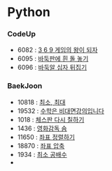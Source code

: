 # Python

### CodeUp

- 6082 : [3 6 9 게임의 왕이 되자](https://codeup.kr/problem.php?id=6082)
- 6095 : [바둑판에 흰 돌 놓기](https://codeup.kr/problem.php?id=6095)
- 6096 : [바둑알 십자 뒤집기](https://codeup.kr/problem.php?id=6096)

### BaekJoon

- 10818 : [최소, 최대](https://www.acmicpc.net/problem/10818)
- 19532 : [수학은 비대면강의입니다](https://www.acmicpc.net/problem/19532)
- 1018 : [체스판 다시 칠하기](https://www.acmicpc.net/problem/1018)
- 1436 : [영화감독 숌](https://www.acmicpc.net/problem/1436)
- 11650 : [좌표 정렬하기](https://www.acmicpc.net/problem/11650)
- 18870 : [좌표 압축](https://www.acmicpc.net/problem/18870)
- 1934 : [최소 공배수](https://www.acmicpc.net/problem/1934)
-
